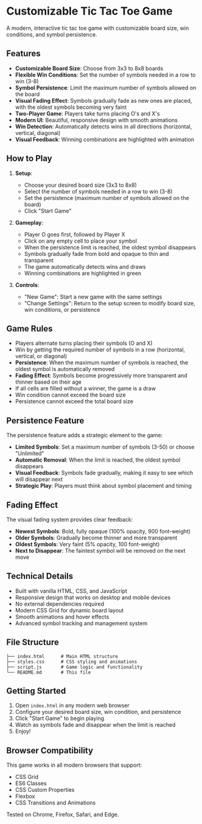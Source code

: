 # Customizable Tic Tac Toe Game

A modern, interactive tic tac toe game with customizable board size, win conditions, and symbol persistence.

## Features

- **Customizable Board Size**: Choose from 3x3 to 8x8 boards
- **Flexible Win Conditions**: Set the number of symbols needed in a row to win (3-8)
- **Symbol Persistence**: Limit the maximum number of symbols allowed on the board
- **Visual Fading Effect**: Symbols gradually fade as new ones are placed, with the oldest symbols becoming very faint
- **Two-Player Game**: Players take turns placing O's and X's
- **Modern UI**: Beautiful, responsive design with smooth animations
- **Win Detection**: Automatically detects wins in all directions (horizontal, vertical, diagonal)
- **Visual Feedback**: Winning combinations are highlighted with animation

## How to Play

1. **Setup**: 
   - Choose your desired board size (3x3 to 8x8)
   - Select the number of symbols needed in a row to win (3-8)
   - Set the persistence (maximum number of symbols allowed on the board)
   - Click "Start Game"

2. **Gameplay**:
   - Player O goes first, followed by Player X
   - Click on any empty cell to place your symbol
   - When the persistence limit is reached, the oldest symbol disappears
   - Symbols gradually fade from bold and opaque to thin and transparent
   - The game automatically detects wins and draws
   - Winning combinations are highlighted in green

3. **Controls**:
   - "New Game": Start a new game with the same settings
   - "Change Settings": Return to the setup screen to modify board size, win conditions, or persistence

## Game Rules

- Players alternate turns placing their symbols (O and X)
- Win by getting the required number of symbols in a row (horizontal, vertical, or diagonal)
- **Persistence**: When the maximum number of symbols is reached, the oldest symbol is automatically removed
- **Fading Effect**: Symbols become progressively more transparent and thinner based on their age
- If all cells are filled without a winner, the game is a draw
- Win condition cannot exceed the board size
- Persistence cannot exceed the total board size

## Persistence Feature

The persistence feature adds a strategic element to the game:

- **Limited Symbols**: Set a maximum number of symbols (3-50) or choose "Unlimited"
- **Automatic Removal**: When the limit is reached, the oldest symbol disappears
- **Visual Feedback**: Symbols fade gradually, making it easy to see which will disappear next
- **Strategic Play**: Players must think about symbol placement and timing

## Fading Effect

The visual fading system provides clear feedback:

- **Newest Symbols**: Bold, fully opaque (100% opacity, 900 font-weight)
- **Older Symbols**: Gradually become thinner and more transparent
- **Oldest Symbols**: Very faint (5% opacity, 100 font-weight)
- **Next to Disappear**: The faintest symbol will be removed on the next move

## Technical Details

- Built with vanilla HTML, CSS, and JavaScript
- Responsive design that works on desktop and mobile devices
- No external dependencies required
- Modern CSS Grid for dynamic board layout
- Smooth animations and hover effects
- Advanced symbol tracking and management system

## File Structure

```
├── index.html      # Main HTML structure
├── styles.css      # CSS styling and animations
├── script.js       # Game logic and functionality
└── README.md       # This file
```

## Getting Started

1. Open `index.html` in any modern web browser
2. Configure your desired board size, win condition, and persistence
3. Click "Start Game" to begin playing
4. Watch as symbols fade and disappear when the limit is reached
5. Enjoy!

## Browser Compatibility

This game works in all modern browsers that support:
- CSS Grid
- ES6 Classes
- CSS Custom Properties
- Flexbox
- CSS Transitions and Animations

Tested on Chrome, Firefox, Safari, and Edge. 